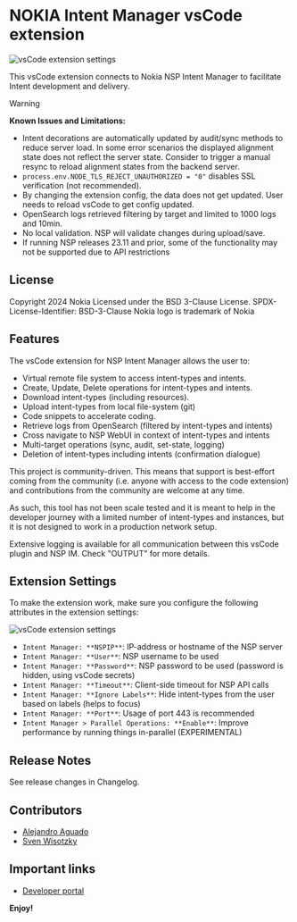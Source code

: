 # NOKIA Intent Manager vsCode extension 
![vsCode extension settings](https://raw.githubusercontent.com/nokia/vscode-intent-manager/main/media/NSP_Logo.png)

This vsCode extension connects to Nokia NSP Intent Manager to facilitate Intent development and delivery.

> [!WARNING]
> **Known Issues and Limitations:**
> * Intent decorations are automatically updated by audit/sync methods to reduce server load. In some error scenarios the displayed alignment state does not reflect the server state. Consider to trigger a manual resync to reload alignment states from the backend server.
> * `process.env.NODE_TLS_REJECT_UNAUTHORIZED = "0"` disables SSL verification (not recommended).
> * By changing the extension config, the data does not get updated. User needs to reload vsCode to get config updated.
> * OpenSearch logs retrieved filtering by target and limited to 1000 logs and 10min.
> * No local validation. NSP will validate changes during upload/save.
> * If running NSP releases 23.11 and prior, some of the functionality may not be supported due to API restrictions

## License

Copyright 2024 Nokia
Licensed under the BSD 3-Clause License.
SPDX-License-Identifier: BSD-3-Clause
Nokia logo is trademark of Nokia

## Features

The vsCode extension for NSP Intent Manager allows the user to:
* Virtual remote file system to access intent-types and intents.
* Create, Update, Delete operations for intent-types and intents.
* Download intent-types (including resources).
* Upload intent-types from local file-system (git)
* Code snippets to accelerate coding.
* Retrieve logs from OpenSearch (filtered by intent-types and intents)
* Cross navigate to NSP WebUI in context of intent-types and intents
* Multi-target operations (sync, audit, set-state, logging)
* Deletion of intent-types including intents (confirmation dialogue)

This project is community-driven. This means that support is best-effort coming from the community
(i.e. anyone with access to the code extension) and contributions from the community are welcome at any time.

As such, this tool has not been scale tested and it is meant to help in the developer journey with a
limited number of intent-types and instances, but it is not designed to work in a production network setup.

Extensive logging is available for all communication between this vsCode plugin and NSP IM.
Check "OUTPUT" for more details.

## Extension Settings

To make the extension work, make sure you configure the following attributes in the extension settings:

![vsCode extension settings](https://raw.githubusercontent.com/nokia/vscode-intent-manager/main/media/ExtensionSettings.png)

* `Intent Manager: **NSPIP**`: IP-address or hostname of the NSP server
* `Intent Manager: **User**`: NSP username to be used
* `Intent Manager: **Password**`: NSP password to be used (password is hidden, using vsCode secrets)
* `Intent Manager: **Timeout**`: Client-side timeout for NSP API calls
* `Intent Manager: **Ignore Labels**`: Hide intent-types from the user based on labels (helps to focus)
* `Intent Manager: **Port**`: Usage of port 443 is recommended
* `Intent Manager > Parallel Operations: **Enable**`: Improve performance by running things in-parallel (EXPERIMENTAL)

## Release Notes

See release changes in Changelog.

## Contributors

* [Alejandro Aguado](mailto:alejandro.aguado_martin@nokia.com)
* [Sven Wisotzky](mailto:sven.wisotzky@nokia.com)

## Important links

* [Developer portal](https://network.developer.nokia.com/learn/23_4/network-programmability-automation-frameworks)

**Enjoy!**